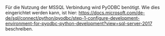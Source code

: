 Für die Nutzung der MSSQL Verbindung wird PyODBC benötigt. Wie dies eingerichtet werden kann, ist hier: https://docs.microsoft.com/de-de/sql/connect/python/pyodbc/step-1-configure-development-environment-for-pyodbc-python-development?view=sql-server-2017 beschreiben.
